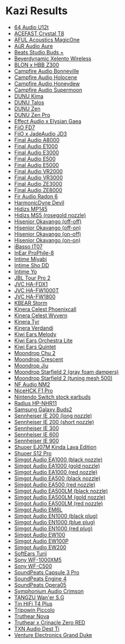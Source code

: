# Kazi Results

- [64 Audio U12t](./in-ear/64%20Audio%20U12t)
- [ACEFAST Crystal T8](./in-ear/ACEFAST%20Crystal%20T8)
- [AFUL Acoustics MagicOne](./in-ear/AFUL%20Acoustics%20MagicOne)
- [AüR Audio Aure](./in-ear/A%C3%BCR%20Audio%20Aure)
- [Beats Studio Buds +](./in-ear/Beats%20Studio%20Buds%20+)
- [Beyerdynamic Xelento Wireless](./in-ear/Beyerdynamic%20Xelento%20Wireless)
- [BLON x HBB Z300](./in-ear/BLON%20x%20HBB%20Z300)
- [Campfire Audio Bonneville](./in-ear/Campfire%20Audio%20Bonneville)
- [Campfire Audio Holocene](./in-ear/Campfire%20Audio%20Holocene)
- [Campfire Audio Honeydew](./in-ear/Campfire%20Audio%20Honeydew)
- [Campfire Audio Supermoon](./in-ear/Campfire%20Audio%20Supermoon)
- [DUNU Kima](./in-ear/DUNU%20Kima)
- [DUNU Talos](./in-ear/DUNU%20Talos)
- [DUNU Zen](./in-ear/DUNU%20Zen)
- [DUNU Zen Pro](./in-ear/DUNU%20Zen%20Pro)
- [Effect Audio x Elysian Gaea](./in-ear/Effect%20Audio%20x%20Elysian%20Gaea)
- [FiiO FD7](./in-ear/FiiO%20FD7)
- [FiiO x JadeAudio JD3](./in-ear/FiiO%20x%20JadeAudio%20JD3)
- [Final Audio A8000](./in-ear/Final%20Audio%20A8000)
- [Final Audio E1000](./in-ear/Final%20Audio%20E1000)
- [Final Audio E3000](./in-ear/Final%20Audio%20E3000)
- [Final Audio E500](./in-ear/Final%20Audio%20E500)
- [Final Audio E5000](./in-ear/Final%20Audio%20E5000)
- [Final Audio VR2000](./in-ear/Final%20Audio%20VR2000)
- [Final Audio VR3000](./in-ear/Final%20Audio%20VR3000)
- [Final Audio ZE3000](./in-ear/Final%20Audio%20ZE3000)
- [Final Audio ZE8000](./in-ear/Final%20Audio%20ZE8000)
- [Fir Audio Radon 6](./in-ear/Fir%20Audio%20Radon%206)
- [HarmonicDyne Devil](./in-ear/HarmonicDyne%20Devil)
- [Hidizs MP145](./in-ear/Hidizs%20MP145)
- [Hidizs MS5 (rosegold nozzle)](./in-ear/Hidizs%20MS5%20(rosegold%20nozzle))
- [Hisenior Okavango (off-off)](./in-ear/Hisenior%20Okavango%20(off-off))
- [Hisenior Okavango (off-on)](./in-ear/Hisenior%20Okavango%20(off-on))
- [Hisenior Okavango (on-off)](./in-ear/Hisenior%20Okavango%20(on-off))
- [Hisenior Okavango (on-on)](./in-ear/Hisenior%20Okavango%20(on-on))
- [iBasso IT07](./in-ear/iBasso%20IT07)
- [InEar ProPhile-8](./in-ear/InEar%20ProPhile-8)
- [Intime Miyabi](./in-ear/Intime%20Miyabi)
- [Intime Sho DD](./in-ear/Intime%20Sho%20DD)
- [Intime Yo](./in-ear/Intime%20Yo)
- [JBL Tour Pro 2](./in-ear/JBL%20Tour%20Pro%202)
- [JVC HA-FDX1](./in-ear/JVC%20HA-FDX1)
- [JVC HA-FW1000T](./in-ear/JVC%20HA-FW1000T)
- [JVC HA-FW1800](./in-ear/JVC%20HA-FW1800)
- [KBEAR Storm](./in-ear/KBEAR%20Storm)
- [Kinera Celest Phoenixcall](./in-ear/Kinera%20Celest%20Phoenixcall)
- [Kinera Celest Wyvern](./in-ear/Kinera%20Celest%20Wyvern)
- [Kinera Tyr](./in-ear/Kinera%20Tyr)
- [Kinera Verdandi](./in-ear/Kinera%20Verdandi)
- [Kiwi Ears Melody](./in-ear/Kiwi%20Ears%20Melody)
- [Kiwi Ears Orchestra Lite](./in-ear/Kiwi%20Ears%20Orchestra%20Lite)
- [Kiwi Ears Quintet](./in-ear/Kiwi%20Ears%20Quintet)
- [Moondrop Chu 2](./in-ear/Moondrop%20Chu%202)
- [Moondrop Crescent](./in-ear/Moondrop%20Crescent)
- [Moondrop Jiu](./in-ear/Moondrop%20Jiu)
- [Moondrop Starfield 2 (gray foam dampers)](./in-ear/Moondrop%20Starfield%202%20(gray%20foam%20dampers))
- [Moondrop Starfield 2 (tuning mesh 500)](./in-ear/Moondrop%20Starfield%202%20(tuning%20mesh%20500))
- [NF Audio NM2](./in-ear/NF%20Audio%20NM2)
- [NiceHCK F1 Pro](./in-ear/NiceHCK%20F1%20Pro)
- [Nintendo Switch stock earbuds](./earbud/Nintendo%20Switch%20stock%20earbuds)
- [Radius HP-NHR11](./in-ear/Radius%20HP-NHR11)
- [Samsung Galaxy Buds2](./in-ear/Samsung%20Galaxy%20Buds2)
- [Sennheiser IE 200 (long nozzle)](./in-ear/Sennheiser%20IE%20200%20(long%20nozzle))
- [Sennheiser IE 200 (short nozzle)](./in-ear/Sennheiser%20IE%20200%20(short%20nozzle))
- [Sennheiser IE 300](./in-ear/Sennheiser%20IE%20300)
- [Sennheiser IE 600](./in-ear/Sennheiser%20IE%20600)
- [Sennheiser IE 900](./in-ear/Sennheiser%20IE%20900)
- [Shuoer EJ07M Kinda Lava Edition](./in-ear/Shuoer%20EJ07M%20Kinda%20Lava%20Edition)
- [Shuoer S12 Pro](./in-ear/Shuoer%20S12%20Pro)
- [Simgot Audio EA1000 (black nozzle)](./in-ear/Simgot%20Audio%20EA1000%20(black%20nozzle))
- [Simgot Audio EA1000 (gold nozzle)](./in-ear/Simgot%20Audio%20EA1000%20(gold%20nozzle))
- [Simgot Audio EA1000 (red nozzle)](./in-ear/Simgot%20Audio%20EA1000%20(red%20nozzle))
- [Simgot Audio EA500 (black nozzle)](./in-ear/Simgot%20Audio%20EA500%20(black%20nozzle))
- [Simgot Audio EA500 (red nozzle)](./in-ear/Simgot%20Audio%20EA500%20(red%20nozzle))
- [Simgot Audio EA500LM (black nozzle)](./in-ear/Simgot%20Audio%20EA500LM%20(black%20nozzle))
- [Simgot Audio EA500LM (gold nozzle)](./in-ear/Simgot%20Audio%20EA500LM%20(gold%20nozzle))
- [Simgot Audio EA500LM (red nozzle)](./in-ear/Simgot%20Audio%20EA500LM%20(red%20nozzle))
- [Simgot Audio EM6L](./in-ear/Simgot%20Audio%20EM6L)
- [Simgot Audio EN1000 (black plug)](./in-ear/Simgot%20Audio%20EN1000%20(black%20plug))
- [Simgot Audio EN1000 (blue plug)](./in-ear/Simgot%20Audio%20EN1000%20(blue%20plug))
- [Simgot Audio EN1000 (red plug)](./in-ear/Simgot%20Audio%20EN1000%20(red%20plug))
- [Simgot Audio EW100](./in-ear/Simgot%20Audio%20EW100)
- [Simgot Audio EW100P](./in-ear/Simgot%20Audio%20EW100P)
- [Simgot Audio EW200](./in-ear/Simgot%20Audio%20EW200)
- [SoftEars Turii](./in-ear/SoftEars%20Turii)
- [Sony WF-1000XM5](./in-ear/Sony%20WF-1000XM5)
- [Sony WF-C500](./in-ear/Sony%20WF-C500)
- [SoundPeats Capsule 3 Pro](./in-ear/SoundPeats%20Capsule%203%20Pro)
- [SoundPeats Engine 4](./in-ear/SoundPeats%20Engine%204)
- [SoundPeats Opera05](./in-ear/SoundPeats%20Opera05)
- [Symphonium Audio Crimson](./in-ear/Symphonium%20Audio%20Crimson)
- [TANGZU Wan'er S.G](./in-ear/TANGZU%20Wan'er%20S.G)
- [Tin HiFi T4 Plus](./in-ear/Tin%20HiFi%20T4%20Plus)
- [Tripowin Piccolo](./in-ear/Tripowin%20Piccolo)
- [Truthear Nova](./in-ear/Truthear%20Nova)
- [Truthear x Crinacle Zero RED](./in-ear/Truthear%20x%20Crinacle%20Zero%20RED)
- [TXN Audio Dest Ti](./in-ear/TXN%20Audio%20Dest%20Ti)
- [Venture Electronics Grand Duke](./in-ear/Venture%20Electronics%20Grand%20Duke)
